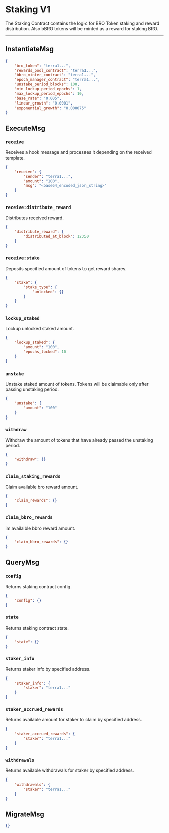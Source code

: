 # Staking V1

The Staking Contract contains the logic for BRO Token staking and reward distribution.
Also bBRO tokens will be minted as a reward for staking BRO.

---

## InstantiateMsg

```json
{
    "bro_token": "terra1...",
    "rewards_pool_contract": "terra1...",
    "bbro_minter_contract": "terra1...",
    "epoch_manager_contract": "terra1...",
    "unstake_period_blocks": 100,
    "min_lockup_period_epochs": 1,
    "max_lockup_period_epochs": 10,
    "base_rate": "0.005",
    "linear_growth": "0.0001",
    "exponential_growth": "0.000075"
}
```

## ExecuteMsg

### `receive`

Receives a hook message and processes it depending on the received template.

```json
{
    "receive": {
        "sender": "terra1...",
        "amount": "100",
        "msg": "<base64_encoded_json_string>"
    }
}
```

### `receive:distribute_reward`

Distributes received reward.

```json
{
    "distribute_reward": {
        "distributed_at_block": 12350
    }
}
```

### `receive:stake`

Deposits specified amount of tokens to get reward shares.

```json
{
    "stake": {
        "stake_type": {
            "unlocked": {}
        }
    }
}
```

### `lockup_staked`

Lockup unlocked staked amount.

```json
{
    "lockup_staked": {
        "amount": "100",
        "epochs_locked": 10
    }
}
```

### `unstake`

Unstake staked amount of tokens. Tokens will be claimable only after passing unstaking period.

```json
{
    "unstake": {
        "amount": "100"
    }
}
```

### `withdraw`

Withdraw the amount of tokens that have already passed the unstaking period.

```json
{
    "withdraw": {}
}
```

### `claim_staking_rewards`

Claim available bro reward amount.

```json
{
    "claim_rewards": {}
}
```

### `claim_bbro_rewards`

im availalble bbro reward amount.

```json
{
    "claim_bbro_rewards": {}
}
```

## QueryMsg

### `config`

Returns staking contract config.

```json
{
    "config": {}
}
```

### `state`

Returns staking contract state.

```json
{
    "state": {}
}
```

### `staker_info`

Returns staker info by specified address.

```json
{
    "staker_info": {
        "staker": "terra1..."
    }
}
```

### `staker_accrued_rewards`

Returns available amount for staker to claim by specified address.

```json
{
    "staker_accrued_rewards": {
        "staker": "terra1..."
    }
}
```

### `withdrawals`

Returns available withdrawals for staker by specified address.

```json
{
    "withdrawals": {
        "staker": "terra1..."
    }
}
```

## MigrateMsg

```json
{}
```
